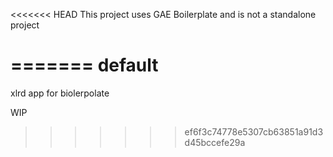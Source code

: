 <<<<<<< HEAD
This project uses GAE Boilerplate and is not a standalone project

=======
default
=======
xlrd app for biolerpolate

WIP

>>>>>>> ef6f3c74778e5307cb63851a91d3d45bccefe29a
